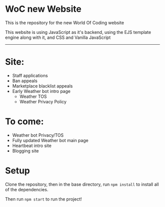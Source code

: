 # WoC new Website
This is the repository for the new World Of Coding website

This website is using JavaScript as it's backend, using the EJS template engine along with it, and CSS and Vanilla JavaScript

* **

# Site:

* Staff applications
* Ban appeals
* Marketplace blacklist appeals
* Early Weather bot intro page
    - Weather TOS
    - Weather Privacy Policy 

# To come:
* Weather bot Privacy/TOS
* Fully updated Weather bot main page
* Heartbeat intro site
* Blogging site


# Setup
Clone the repository, then in the base directory, run 
```npm install``` to install all of the dependencies.

Then run 
```npm start``` to run the project!

